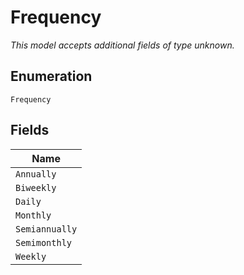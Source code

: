 
# Frequency

*This model accepts additional fields of type unknown.*

## Enumeration

`Frequency`

## Fields

| Name |
|  --- |
| `Annually` |
| `Biweekly` |
| `Daily` |
| `Monthly` |
| `Semiannually` |
| `Semimonthly` |
| `Weekly` |

